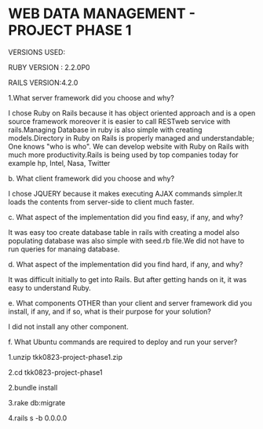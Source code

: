 # WEB DATA MANAGEMENT - PROJECT PHASE 1


VERSIONS USED:

RUBY VERSION : 2.2.0P0

RAILS VERSION:4.2.0

1.What server framework did you choose and why?

I chose Ruby on Rails because it has object oriented approach and is a open source framework moreover it is easier to call RESTweb service with rails.Managing Database in ruby is also simple with creating models.Directory in Ruby on Rails is properly managed and understandable; One knows "who is who". We can develop website with Ruby on Rails with much more productivity.Rails is being used by top companies today for example hp, Intel, Nasa, Twitter

b. What client framework did you choose and why?

I chose JQUERY because it makes executing AJAX commands simpler.It loads the contents from server-side to client much faster.

c. What aspect of the implementation did you find easy, if any, and why?

It was easy too create database table in rails with creating a model also populating database was also simple with seed.rb file.We did not have to run queries for manaing database.

d. What aspect of the implementation did you find hard, if any, and why?

It was difficult initially to get into Rails. But after getting hands on it, it was easy to understand Ruby.

e. What components OTHER than your client and server framework did you install, if any, and if so, what is their purpose for your solution?

I did not install any other component.

f. What Ubuntu commands are required to deploy and run your server?

1.unzip tkk0823-project-phase1.zip

2.cd tkk0823-project-phase1

2.bundle install

3.rake db:migrate

4.rails s -b 0.0.0.0
